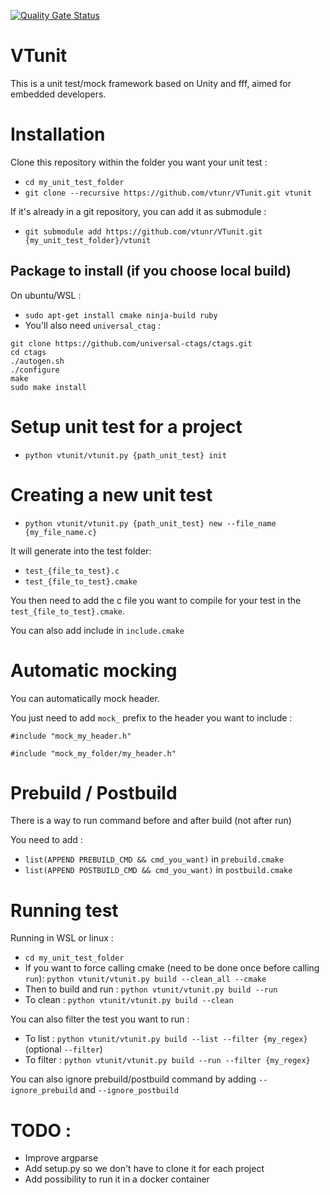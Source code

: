 [![Quality Gate Status](https://sonarcloud.io/api/project_badges/measure?project=vtunr_VTunit&metric=alert_status)](https://sonarcloud.io/dashboard?id=vtunr_VTunit)

# VTunit

This is a unit test/mock framework based on Unity and fff, aimed for embedded developers.

# Installation 

Clone this repository within the folder you want your unit test :

* `cd my_unit_test_folder`
* `git clone --recursive https://github.com/vtunr/VTunit.git vtunit`

If it's already in a git repository, you can add it as submodule :
* `git submodule add https://github.com/vtunr/VTunit.git {my_unit_test_folder}/vtunit`

## Package to install (if you choose local build)

On ubuntu/WSL :

* `sudo apt-get install cmake ninja-build ruby`
* You'll also need `universal_ctag` :
```
git clone https://github.com/universal-ctags/ctags.git
cd ctags
./autogen.sh 
./configure
make
sudo make install
``` 

# Setup unit test for a project

* `python vtunit/vtunit.py {path_unit_test} init`

# Creating a new unit test

* `python vtunit/vtunit.py {path_unit_test} new --file_name {my_file_name.c}`

It will generate into the test folder:
* `test_{file_to_test}.c`
* `test_{file_to_test}.cmake`

You then need to add the c file you want to compile for your test in the `test_{file_to_test}.cmake`.

You can also add include in `include.cmake`

# Automatic mocking

You can automatically mock header.

You just need to add `mock_` prefix to the header you want to include :

`#include "mock_my_header.h"`

`#include "mock_my_folder/my_header.h"`

# Prebuild / Postbuild

There is a way to run command before and after build (not after run)

You need to add :

* `list(APPEND PREBUILD_CMD && cmd_you_want)` in `prebuild.cmake`
* `list(APPEND POSTBUILD_CMD && cmd_you_want)` in `postbuild.cmake`

# Running test

Running in WSL or linux : 

* `cd my_unit_test_folder`
* If you want to force calling cmake (need to be done once before calling `run`): `python vtunit/vtunit.py build --clean_all --cmake`
* Then to build and run : `python vtunit/vtunit.py build --run`
* To clean : `python vtunit/vtunit.py build --clean`

You can also filter the test you want to run :

* To list : `python vtunit/vtunit.py build --list --filter {my_regex}` (optional `--filter`)
* To filter : `python vtunit/vtunit.py build --run --filter {my_regex}`

You can also ignore prebuild/postbuild command by adding `--ignore_prebuild` and `--ignore_postbuild`

# TODO :

* Improve argparse
* Add setup.py so we don't have to clone it for each project
* Add possibility to run it in a docker container


